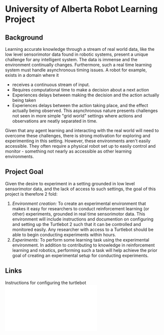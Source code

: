 # University of Alberta Robot Learning Project

## Background
Learning accurate knowledge through a stream of real world data, like the low level sensorimotor data found in robotic systems, present a unique challenge for any intelligent system. The data is immense and the environment continually changes. Furthermore, such a real time learning system must handle asynchronous timing issues. A robot for example, exists in a domain where it 
- receives a continuous stream of input.
- Requires computational time to make a decision about a next action
- Experiences delays between making the decision and the action actually being taken
- Experiences delays between the action taking place, and the effect actually being observed. 
This asynchronous nature presents challenges not seen in more simple "grid world" settings where actions and observations are neatly separated in time. 

Given that any agent learning and interacting with the real world will need to overcome these challenges, there is strong motivation for exploring and experimenting in this setting. However, these environments aren't easily accessible. They often require a physical robot set up to easily control and monitor - something not nearly as accessible as other learning environments.

## Project Goal
Given the desire to experiment in a setting grounded in low level sensorimotor data, and the lack of access to such settings, the goal of this project is therefore 2 fold:
1. *Environment creation:*
To create an experimental environment that makes it easy for researchers to conduct reinforcement learning (or other) experiments, grounded in real time sensorimotor data. This environment will include instructions and documention on configuring and setting up the Turtlebot 2 such that it can be controlled and monitored easily. Any researcher with access to a Turtlebot should be able to begin conducting experiments within hours. 
2. *Experiments:*
To perform some learning task using the experimental environment. In addition to contributing to knowledge in reinforcement learning and robotics, performing such a task will help achieve the prior goal of creating an experimental setup for conducting experiments. 

## Links
Instructions for configuring the turtlebot 
![alt text](Documentation/TurtlebotSetup.md "Turtlebot 2 setup")
